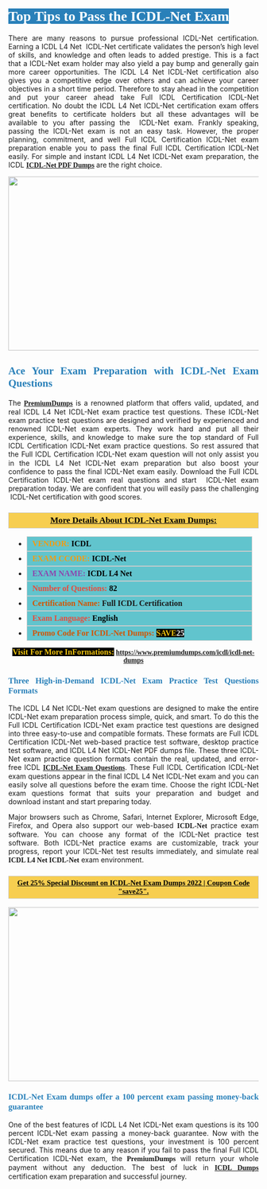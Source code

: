 <h1 style="text-align: justify;"><span style="color:#ffffff;"><span style="font-family:Georgia,serif;"><strong><span style="background-color:#2980b9;">Top Tips to Pass the ICDL-Net Exam</span></strong></span></span></h1>

<p style="text-align: justify;">There are many reasons to pursue professional ICDL-Net certification. Earning a ICDL L4 Net  ICDL-Net certificate validates the person’s high level of skills, and knowledge and often leads to added prestige. This is a fact that a ICDL-Net exam holder may also yield a pay bump and generally gain more career opportunities. The ICDL L4 Net ICDL-Net certification also gives you a competitive edge over others and can achieve your career objectives in a short time period. Therefore to stay ahead in the competition and put your career ahead take Full ICDL Certification ICDL-Net certification. No doubt the ICDL L4 Net ICDL-Net certification exam offers great benefits to certificate holders but all these advantages will be available to you after passing the  ICDL-Net exam. Frankly speaking, passing the ICDL-Net exam is not an easy task. However, the proper planning, commitment, and well Full ICDL Certification ICDL-Net exam preparation enable you to pass the final Full ICDL Certification ICDL-Net easily. For simple and instant ICDL L4 Net ICDL-Net exam preparation, the ICDL <span style="font-family:Georgia,serif;"><strong><a href="https://www.premiumdumps.com/icdl/icdl-net-dumps">ICDL-Net PDF Dumps</a></strong></span> are the right choice.</p>

<p style="text-align: center;"><a href="https://www.premiumdumps.com/icdl/icdl-net-dumps"><img alt="" src="https://i.imgur.com/VJaqCPg.jpeg" style="width: 700px; height: 350px;" /></a></p>

<h2 style="text-align: justify;"><span style="color:#2980b9;"><span style="font-family:Georgia,serif;"><strong>Ace Your Exam Preparation with ICDL-Net Exam Questions</strong></span></span></h2>

<p style="text-align: justify;">The <a href="https://www.premiumdumps.com/"><span style="font-size:14px;"><span style="font-family:Georgia,serif;"><strong>PremiumDumps</strong></span></span></a> is a renowned platform that offers valid, updated, and real ICDL L4 Net ICDL-Net exam practice test questions. These ICDL-Net exam practice test questions are designed and verified by experienced and renowned ICDL-Net exam experts. They work hard and put all their experience, skills, and knowledge to make sure the top standard of Full ICDL Certification ICDL-Net exam practice questions. So rest assured that the Full ICDL Certification ICDL-Net <span style="font-size:11.0pt"><span style="line-height:115%"><span calibri="" style="font-family:">exam question</span></span></span> will not only assist you in the ICDL L4 Net ICDL-Net exam preparation but also boost your confidence to pass the final ICDL-Net exam easily. Download the Full ICDL Certification ICDL-Net exam real questions and start  ICDL-Net exam preparation today. We are confident that you will easily pass the challenging  ICDL-Net certification with good scores.</p>

<h3 style="background: #f7ce50; border: 1px solid rgb(204, 204, 204); padding: 5px 10px; text-align: center;"><span style="font-family:Georgia,serif;"><u><u><span style="color:#000000;"><span style="font-size:11pt"><span style="line-height:normal"><b><span style="font-size:13.0pt"><span cambria="">More Details About ICDL-Net Exam Dumps:</span></span></b></span></span></span></u></u></span></h3>

<ul>
	<li style="margin:0cm 10pt">
	<div style="background:#61c4cd; border: 1px solid rgb(204, 204, 204); padding: 5px 10px; text-align: justify;"><span style="font-family:Georgia,serif;"><span style="font-size:11pt"><span style="line-height:normal"><b><span style="font-size:12.0pt"><span new="" roman="" times=""><span style="color:#f39c12;">VENDOR:</span> <span style="color:#000000;">ICDL</span></span></span></b></span></span></span></div>
	</li>
	<li style="margin:0cm 10pt">
	<div style="background: #61c4cd; border: 1px solid rgb(204, 204, 204); padding: 5px 10px; text-align: justify;"><span style="font-family:Georgia,serif;"><span style="font-size:11pt"><span style="line-height:normal"><b><span style="font-size:12.0pt"><span new="" roman="" times=""><span style="color:#f39c12;">EXAM CCODE:</span> <span style="color:#000000;">ICDL-Net</span></span></span></b></span></span></span></div>
	</li>
	<li style="margin:0cm 10pt">
	<div style="background: #61c4cd; border: 1px solid rgb(204, 204, 204); padding: 5px 10px; text-align: justify;"><span style="font-family:Georgia,serif;"><span style="font-size:11pt"><span style="line-height:normal"><b><span style="font-size:12.0pt"><span new="" roman="" times=""><span style="color:#8e44ad;">EXAM NAME:</span> <span style="color:#000000;">ICDL L4 Net </span></span></span></b></span></span></span></div>
	</li>
	<li style="margin:0cm 10pt">
	<div style="background: #61c4cd; border: 1px solid rgb(204, 204, 204); padding: 5px 10px;"><span style="font-family:Georgia,serif;"><span style="font-size:11pt"><span style="line-height:normal"><b><span style="font-size:12.0pt"><span new="" roman="" times=""><span style="color:#e74c3c;">Number of Questions:</span><span style="color:#000000;"><span style="color:#f1c40f;"> </span>82</span></span></span></b></span></span></span></div>
	</li>
	<li style="margin:0cm 10pt">
	<div style="background: #61c4cd; border: 1px solid rgb(204, 204, 204); padding: 5px 10px; text-align: justify;"><span style="font-family:Georgia,serif;"><span style="font-size:11pt"><span style="line-height:normal"><b><span style="font-size:12.0pt"><span new="" roman="" times=""><span style="color:#d35400;">Certification Name:</span> Full ICDL Certification</span></span></b></span></span></span></div>
	</li>
	<li style="margin:0cm 10pt">
	<div style="background: #61c4cd; border: 1px solid rgb(204, 204, 204); padding: 5px 10px; text-align: justify;"><span style="font-family:Georgia,serif;"><span style="font-size:11pt"><span style="line-height:normal"><b><span style="font-size:12.0pt"><span new="" roman="" times=""><span style="color:#e74c3c;">Exam Language:</span> <span style="color:#000000;">English</span></span></span></b></span></span></span></div>
	</li>
	<li style="margin:0cm 10pt">
	<div style="background: #61c4cd; border: 1px solid rgb(204, 204, 204); padding: 5px 10px;"><span style="font-family:Georgia,serif;"><span style="font-size:11pt"><span style="line-height:normal"><b><span style="font-size:12.0pt"><span new="" roman="" times=""><span style="color:#d35400;">Promo Code For ICDL-Net Dumps:</span><span style="color:#f1c40f;"> <span style="background-color:#000000;">SAVE</span></span><span style="color:#ffffff;"><span style="background-color:#000000;">25</span></span></span></span></b></span></span></span></div>
	</li>
</ul>

<p style="text-align: center;"><span style="font-family:Georgia,serif;"><strong><span style="font-size:16px;"><span style="color:#f1c40f;"><span style="background-color:#000000;">Visit For More InFormations:</span></span></span> <a href="https://www.premiumdumps.com/icdl/icdl-net-dumps">https://www.premiumdumps.com/icdl/icdl-net-dumps</a></strong></span></p>

<h3 style="text-align: justify;"><span style="color:#2980b9;"><span style="font-family:Georgia,serif;"><strong><strong><strong>Three High-in-Demand ICDL-Net Exam Practice Test Questions Formats</strong></strong></strong></span></span></h3>

<p style="text-align: justify;">The ICDL L4 Net ICDL-Net exam questions are designed to make the entire ICDL-Net exam preparation process simple, quick, and smart. To do this the Full ICDL Certification ICDL-Net exam practice test questions are designed into three easy-to-use and compatible formats. These formats are Full ICDL Certification ICDL-Net web-based practice test software, desktop practice test software, and ICDL L4 Net ICDL-Net PDF dumps file. These three ICDL-Net exam practice question formats contain the real, updated, and error-free ICDL <span style="font-family:Georgia,serif;"><strong><a href="https://www.premiumdumps.com/icdl/icdl-net-dumps">ICDL-Net Exam Questions</a></strong></span>. These Full ICDL Certification ICDL-Net exam questions appear in the final ICDL L4 Net ICDL-Net exam and you can easily solve all questions before the exam time. Choose the right ICDL-Net exam questions format that suits your preparation and budget and download instant and start preparing today.</p>

<p style="text-align: justify;">Major browsers such as Chrome, Safari, Internet Explorer, Microsoft Edge, Firefox, and Opera also support our web-based <span style="font-family:Georgia,serif;"><strong> ICDL-Net</strong></span> practice exam software. You can choose any format of the ICDL-Net practice test software. Both ICDL-Net practice exams are customizable, track your progress, report your ICDL-Net test results immediately, and simulate real <span style="font-family:Georgia,serif;"><strong>ICDL L4 Net ICDL-Net</strong></span> exam environment.</p>

<h3 style="background: rgb(247, 206, 80); border: 1px solid rgb(204, 204, 204); padding: 5px 10px; text-align: center;"><span style="font-family:Georgia,serif;"><u><span style="color:#000000;"><span style="font-size:11pt;"><span style="line-height:normal;"><b><span cambria="">Get 25% Special Discount on ICDL-Net Exam Dumps 2022 | Coupon Code "save25".</span></b></span></span></span></u></span></h3>

<p style="text-align: center;"><strong><a href="https://www.premiumdumps.com/icdl/icdl-net-dumps"><img alt="" src="https://i.imgur.com/F18GQwv.jpeg" style="width: 700px; height: 350px;" /></a></strong></p>

<h3 style="text-align: justify;"><span style="color:#2980b9;"><span style="font-family:Georgia,serif;"><strong><strong><strong>ICDL-Net Exam dumps offer a 100 percent exam passing money-back guarantee</strong></strong></strong></span></span></h3>

<p style="text-align: justify;">One of the best features of ICDL L4 Net ICDL-Net exam questions is its 100 percent ICDL-Net exam passing a money-back guarantee. Now with the ICDL-Net exam practice test questions, your investment is 100 percent secured. This means due to any reason if you fail to pass the final Full ICDL Certification ICDL-Net exam, the <span style="font-size:14px;"><span style="font-family:Georgia,serif;"><strong>PremiumDumps</strong></span></span> will return your whole payment without any deduction. The best of luck in <a href="https://www.premiumdumps.com/icdl-exam-dumps"><span style="font-family:Georgia,serif;"><strong>ICDL Dumps</strong></span></a> certification exam preparation and successful journey.</p>
